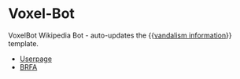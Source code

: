 Voxel-Bot
=========

VoxelBot Wikipedia Bot - auto-updates the {{[vandalism information](http://en.wikipedia.org/wiki/Template:Vandalism_information)}} template.
* [Userpage](http://en.wikipedia.org/wiki/User:VoxelBot)
* [BRFA](http://en.wikipedia.org/wiki/Wikipedia:Bots/Requests_for_approval/VoxelBot)
